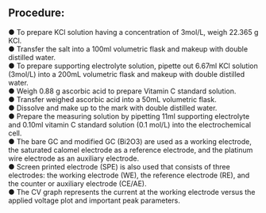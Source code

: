## Procedure:

●	To prepare KCl solution having a concentration of 3mol/L, weigh 22.365 g KCl.
<br>
●	Transfer the salt into a 100ml volumetric flask and makeup with double distilled water.
<br>
●	To prepare supporting electrolyte solution, pipette out 6.67ml KCl solution (3mol/L) into a 200mL volumetric flask and makeup with double distilled water.
<br>
●	Weigh 0.88 g ascorbic acid to prepare Vitamin C standard solution.
<br>
●	Transfer weighed ascorbic acid into a 50mL volumetric flask. 
<br>
●	Dissolve and make up to the mark with double distilled water.
<br>
●	Prepare the measuring solution by pipetting 11ml supporting electrolyte and 0.10ml vitamin C standard solution (0.1 mol/L) into the electrochemical cell.
<br>
●	The bare GC and modified GC (Bi2O3) are used as a working electrode, the saturated calomel electrode as a reference electrode, and the platinum wire electrode as an auxiliary electrode.
<br>
●	Screen printed electrode (SPE) is also used that consists of three electrodes: the working electrode (WE), the reference electrode (RE), and the counter or auxiliary electrode (CE/AE).
<br>
●	The CV graph represents the current at the working electrode versus the applied voltage plot and important peak parameters.
<br>
